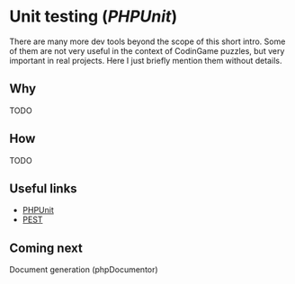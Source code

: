 # Unit testing (_PHPUnit_)

There are many more dev tools beyond the scope of this short intro. Some of them are not very useful in the context of CodinGame puzzles, but very important in real projects. Here I just briefly mention them without details.

## Why

TODO

## How

TODO

## Useful links

* [PHPUnit](https://phpunit.de/)
* [PEST](https://pestphp.com/)

## Coming next

Document generation (phpDocumentor)
